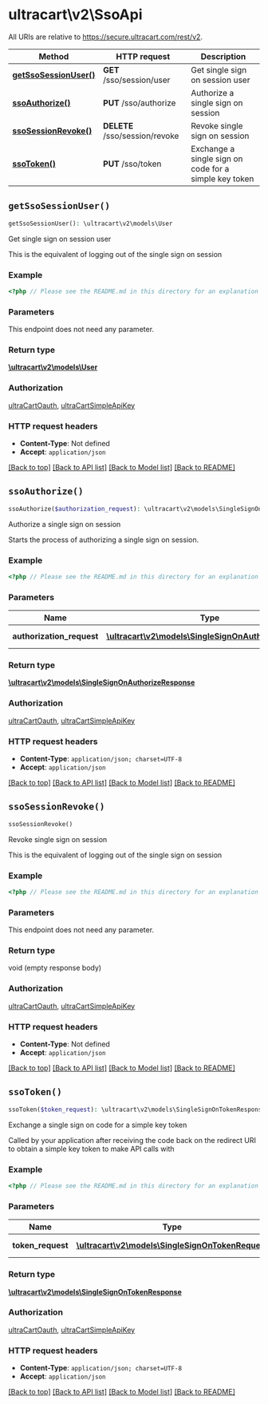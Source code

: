 # ultracart\v2\SsoApi

All URIs are relative to https://secure.ultracart.com/rest/v2.

Method | HTTP request | Description
------------- | ------------- | -------------
[**getSsoSessionUser()**](SsoApi.md#getSsoSessionUser) | **GET** /sso/session/user | Get single sign on session user
[**ssoAuthorize()**](SsoApi.md#ssoAuthorize) | **PUT** /sso/authorize | Authorize a single sign on session
[**ssoSessionRevoke()**](SsoApi.md#ssoSessionRevoke) | **DELETE** /sso/session/revoke | Revoke single sign on session
[**ssoToken()**](SsoApi.md#ssoToken) | **PUT** /sso/token | Exchange a single sign on code for a simple key token


## `getSsoSessionUser()`

```php
getSsoSessionUser(): \ultracart\v2\models\User
```

Get single sign on session user

This is the equivalent of logging out of the single sign on session


### Example

```php
<?php // Please see the README.md in this directory for an explanation on why there are no samples here.
```


### Parameters

This endpoint does not need any parameter.

### Return type

[**\ultracart\v2\models\User**](../Model/User.md)

### Authorization

[ultraCartOauth](../../README.md#ultraCartOauth), [ultraCartSimpleApiKey](../../README.md#ultraCartSimpleApiKey)

### HTTP request headers

- **Content-Type**: Not defined
- **Accept**: `application/json`

[[Back to top]](#) [[Back to API list]](../../README.md#endpoints)
[[Back to Model list]](../../README.md#models)
[[Back to README]](../../README.md)

## `ssoAuthorize()`

```php
ssoAuthorize($authorization_request): \ultracart\v2\models\SingleSignOnAuthorizeResponse
```

Authorize a single sign on session

Starts the process of authorizing a single sign on session.


### Example

```php
<?php // Please see the README.md in this directory for an explanation on why there are no samples here.
```


### Parameters

Name | Type | Description  | Notes
------------- | ------------- | ------------- | -------------
 **authorization_request** | [**\ultracart\v2\models\SingleSignOnAuthorizeRequest**](../Model/SingleSignOnAuthorizeRequest.md)| Authorization request |

### Return type

[**\ultracart\v2\models\SingleSignOnAuthorizeResponse**](../Model/SingleSignOnAuthorizeResponse.md)

### Authorization

[ultraCartOauth](../../README.md#ultraCartOauth), [ultraCartSimpleApiKey](../../README.md#ultraCartSimpleApiKey)

### HTTP request headers

- **Content-Type**: `application/json; charset=UTF-8`
- **Accept**: `application/json`

[[Back to top]](#) [[Back to API list]](../../README.md#endpoints)
[[Back to Model list]](../../README.md#models)
[[Back to README]](../../README.md)

## `ssoSessionRevoke()`

```php
ssoSessionRevoke()
```

Revoke single sign on session

This is the equivalent of logging out of the single sign on session


### Example

```php
<?php // Please see the README.md in this directory for an explanation on why there are no samples here.
```


### Parameters

This endpoint does not need any parameter.

### Return type

void (empty response body)

### Authorization

[ultraCartOauth](../../README.md#ultraCartOauth), [ultraCartSimpleApiKey](../../README.md#ultraCartSimpleApiKey)

### HTTP request headers

- **Content-Type**: Not defined
- **Accept**: `application/json`

[[Back to top]](#) [[Back to API list]](../../README.md#endpoints)
[[Back to Model list]](../../README.md#models)
[[Back to README]](../../README.md)

## `ssoToken()`

```php
ssoToken($token_request): \ultracart\v2\models\SingleSignOnTokenResponse
```

Exchange a single sign on code for a simple key token

Called by your application after receiving the code back on the redirect URI to obtain a simple key token to make API calls with


### Example

```php
<?php // Please see the README.md in this directory for an explanation on why there are no samples here.
```


### Parameters

Name | Type | Description  | Notes
------------- | ------------- | ------------- | -------------
 **token_request** | [**\ultracart\v2\models\SingleSignOnTokenRequest**](../Model/SingleSignOnTokenRequest.md)| Token request |

### Return type

[**\ultracart\v2\models\SingleSignOnTokenResponse**](../Model/SingleSignOnTokenResponse.md)

### Authorization

[ultraCartOauth](../../README.md#ultraCartOauth), [ultraCartSimpleApiKey](../../README.md#ultraCartSimpleApiKey)

### HTTP request headers

- **Content-Type**: `application/json; charset=UTF-8`
- **Accept**: `application/json`

[[Back to top]](#) [[Back to API list]](../../README.md#endpoints)
[[Back to Model list]](../../README.md#models)
[[Back to README]](../../README.md)
